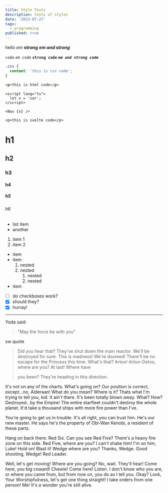 ```yaml
---
title: Style Tests
description: tests of styles
date: '2023-07-27'
tags:
  - programming
published: true
---
```


hello _em_ **strong** **_em and strong_**

`code` _`em code`_ **`strong code`** **_`em and strong code`_**

```css
.css {
  content: 'this is css code';
}
```

```html
<p>this is html code</p>
```

```svelte
<script lang="ts">
  let x = 'var';
</script>

<Nav {x} />

<p>this is svelte code</p>
```

# h1

## h2

### h3

#### h4

##### h5

###### h6

- list item
- another

1. item 1
1. item 2

- item
- item
  1. nested
  1. nested
     1. nested
     1. nested
- item

- [ ] do checkboxes work?
- [x] should they?
- [x] hurray!

---

Yoda said:

> "May the force be with you"

sw quote

> Did you hear that? They've shut down the main reactor. We'll be destroyed for sure. This is madness! We're doomed!
> There'll be no escape for the Princess this time. What's that? Artoo! Artoo-Detoo, where are you? At last! Where have
>
> you been? They're heading in this direction.

It's not on any of the charts. What's going on? Our position is correct, except...no, Alderaan! What do you mean? Where is it? Thats what I'm trying to tell you, kid. It ain't there. It's been totally blown away. What? How? Destroyed...by the Empire! The entire starfleet couldn't destroy the whole planet. It'd take a thousand ships with more fire power than I've.

You're going to get us in trouble. It's all right, you can trust him. He's our new master. He says he's the property of Obi-Wan Kenobi, a resident of these parts.

Hang on back there. Red Six. Can you see Red Five? There's a heavy fire zone on this side. Red Five, where are you? I can't shake him! I'm on him, Luke! Hold on! Blast it! Wedge where are you? Thanks, Wedge. Good shooting, Wedge! Red Leader.

Well, let's get moving! Where are you going? No, wait. They'll hear! Come here, you big coward! Chewie! Come here! Listen. I don't know who you are, or where you came from, but from now on, you do as I tell you. Okay? Look, Your Worshipfulness, let's get one thing straight! I take orders from one person! Me! It's a wonder you're still alive.

